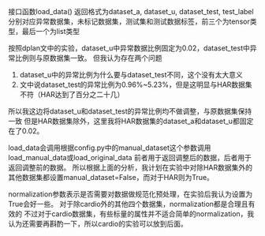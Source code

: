 接口函数load_data()
返回格式为dataset_a, dataset_u, dataset_test, test_label
分别对应异常数据集，未标记数据集，测试集和测试数据标签，前三个为tensor类型，最后一个为list类型

按照dplan文中的实验，dataset_u中异常数据比例固定为0.02，dataset_test中异常比例则与原数据集一致。
但我认为存在两个问题
1. dataset_u中的异常比例为什么要与dataset_test不同，这个没有太大意义
2. 文中说dataset_test的异常比例为0.96%~5.23%，但是这明显与HAR数据集不符（HAR达到了百分之二十几）

所以我这边将dataset_u和dataset_test的异常比例均不做调整，与原数据集保持一致
但是HAR数据集除外，这里我将HAR数据集的dataset_a和dataset_u都固定在了0.02。

load_data会调用根据config.py中的manual_dataset这个参数调用load_manual_data或load_original_data
前者用于返回调整后的数据，后者用于返回调整前的数据。
所以根据上面的分析，我计划在实验中对除HAR数据集外的其他数据集都设置manual_dataset=False，而对于HAR则为True。

normalization参数表示是否需要对数据做规范化预处理，在实验后我认为设置为True会好一些。
对于除cardio外的其他四个数据集，normalization都是合理且有效的
不过对于cardio数据集，有些标量的属性并不适合简单的normalization，我认为还需要再斟酌一下，所以cardio的实验可以放到后面。
